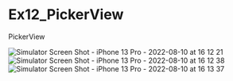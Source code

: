 # Ex12_PickerView
PickerView

![Simulator Screen Shot - iPhone 13 Pro - 2022-08-10 at 16 12 21](https://user-images.githubusercontent.com/65329060/183840328-4bddacb9-ede1-4fe4-9673-6d8cbecf4ecf.png)
![Simulator Screen Shot - iPhone 13 Pro - 2022-08-10 at 16 12 38](https://user-images.githubusercontent.com/65329060/183840335-2935b5ac-4550-40ef-8f45-40ef32999c07.png)
![Simulator Screen Shot - iPhone 13 Pro - 2022-08-10 at 16 13 37](https://user-images.githubusercontent.com/65329060/183840346-83f3a8a2-e6a5-4377-9766-977c9aef17cd.png)
